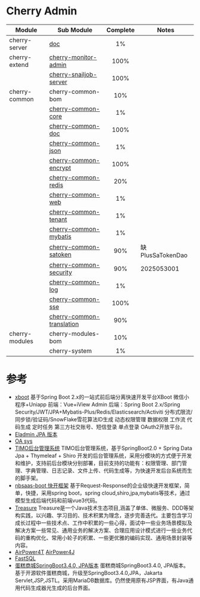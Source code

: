 # Cherry Admin

| Module         | Sub Module                           | Complete | Notes            |
|----------------|--------------------------------------|:--------:|------------------|
| cherry-server  | [doc](ch01.md)                       |    1%    |                  |
| cherry-extend  | [cherry-monitor-admin](ch02.md)      |   100%   |                  |
|                | [cherry-snailjob-server](ch03.md)    |   100%   |                  |
| cherry-common  | cherry-common-bom                    |   10%    |                  |
|                | [cherry-common-core](ch05.md)        |    1%    |                  |
|                | [cherry-common-doc](ch06.md)         |   100%   |                  |
|                | [cherry-common-json](ch07.md)        |    1%    |                  |
|                | [cherry-common-encrypt](ch08.md)     |   100%   |                  |
|                | [cherry-common-redis](ch09.md)       |   20%    |                  |
|                | [cherry-common-web](ch10.md)         |    1%    |                  |
|                | [cherry-common-tenant](ch11.md)      |    1%    |                  |
|                | [cherry-common-mybatis](ch12.md)     |    1%    |                  |
|                | [cherry-common-satoken](ch13.md)     |   90%    | 缺 PlusSaTokenDao |
|                | [cherry-common-security](ch13.md)    |   90%    | 2025053001       |
|                | [cherry-common-log](ch14.md)         |    1%    |                  |
|                | [cherry-common-sse](ch15.md)         |   100%   |                  |
|                | [cherry-common-translation](ch16.md) |   90%    |                  |
| cherry-modules | cherry-modules-bom                   |   10%    |                  |
|                | cherry-system                        |    1%    |                  |

# 参考

- [xboot](https://gitee.com/Exrick/x-boot) 基于Spring Boot 2.x的一站式前后端分离快速开发平台XBoot 微信小程序+Uniapp
  前端：Vue+iView Admin 后端：Spring Boot 2.x/Spring Security/JWT/JPA+Mybatis-Plus/Redis/Elasticsearch/Activiti
  分布式限流/同步锁/验证码/SnowFlake雪花算法ID生成 动态权限管理 数据权限 工作流 代码生成 定时任务 第三方社交账号、短信登录
  单点登录 OAuth2开放平台。
- [Eladmin JPA 版本](https://gitee.com/elunez/eladmin)
- [OA sys](https://gitee.com/aaluoxiang/oa_system)
- [TIMO后台管理系统](https://gitee.com/aun/Timo) TIMO后台管理系统，基于SpringBoot2.0 + Spring Data Jpa + Thymeleaf +
  Shiro 开发的后台管理系统，采用分模块的方式便于开发和维护，支持前后台模块分别部署，目前支持的功能有：权限管理、部门管理、字典管理、日志记录、文件上传、代码生成等，为快速开发后台系统而生的脚手架。
- [nbsaas-boot 快开框架](https://gitee.com/cng1985/nbsaas-boot) 基于Request-Response的企业级快速开发框架，简单，快捷，采用spring
  boot，spring cloud,shiro,jpa,mybatis等技术，通过模型生成后端代码和前端vue3代码。
- [Treasure](https://gitee.com/dingwen-gitee/treasure)
  Treasure是一个Java技术生态项目,涵盖了单体、微服务、DDD等架构实践，以兴趣、学习目的、技术积累为理念，逐步完善迭代。主要包含学习成长过程中一些技术点、工作中积累的一些心得，面试中一些业务场景模拟及解决方案一些常见、通用业务的解决方案、合理应用设计模式进行一些业务代码的重构优化、常用小轮子的积累、一些更优雅的编码实现、通用场景封装等内容。
- [AirPower4T](https://gitee.com/air-power/AirPower4T) [AirPower4J](https://gitee.com/air-power/AirPower4J)
- [FastSQL](https://gitee.com/mirrors/FastSQL)
- [蛋糕商城SpringBoot3.4.0, JPA版本](https://gitee.com/jerryshensjf/JPACookieShop)  蛋糕商城SpringBoot3.4.0, JPA版本。
  基于开源软件蛋糕商城，升级至SpringBoot3.4.0,JPA，Jakarta Servlet,JSP,JSTL。采用MariaDB数据库。仍然使用原有JSP界面，有Java通用代码生成器光生成的后台界面。 
